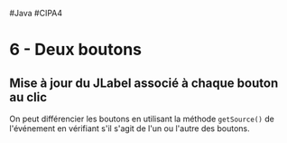 #Java #CIPA4

# 6 - Deux boutons

## Mise à jour du JLabel associé à chaque bouton au clic

On peut différencier les boutons en utilisant la méthode `getSource()` de l'événement en vérifiant s'il s'agit de l'un
ou l'autre des boutons.

